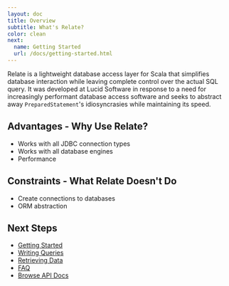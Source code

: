 ```yaml
---
layout: doc
title: Overview
subtitle: What's Relate?
color: clean
next:
  name: Getting Started
  url: /docs/getting-started.html
---
```

Relate is a lightweight database access layer for Scala that simplifies database interaction while leaving complete control over the actual SQL query. It was developed at Lucid Software in response to a need for increasingly performant database access software and seeks to abstract away `PreparedStatement`'s idiosyncrasies while maintaining its speed.

## Advantages - Why Use Relate?
* Works with all JDBC connection types
* Works with all database engines
* Performance

## Constraints - What Relate Doesn't Do
* Create connections to databases
* ORM abstraction

## Next Steps
* [Getting Started]({{site.baseurl}}/docs/getting-started.html)
* [Writing Queries]({{site.baseurl}}/docs/writing-queries.html)
* [Retrieving Data]({{site.baseurl}}/docs/retrieving-data.html)
* [FAQ]({{site.baseurl}}/docs/faq.html)
* [Browse API Docs]({{site.baseurl}}/docs/api/index.html)
